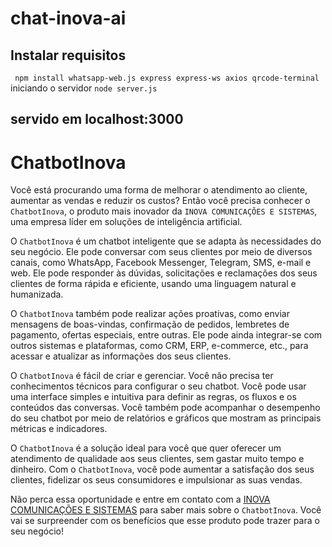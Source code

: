 # chat-inova-ai
## Instalar requisitos

``` npm install whatsapp-web.js express express-ws axios qrcode-terminal```
iniciando o servidor 
``` node server.js ```
## servido em localhost:3000

# ChatbotInova

Você está procurando uma forma de melhorar o atendimento ao cliente, aumentar as vendas e reduzir os custos? Então você precisa conhecer o `ChatbotInova`, o produto mais inovador da `INOVA COMUNICAÇÕES E SISTEMAS`, uma empresa líder em soluções de inteligência artificial.

O `ChatbotInova` é um chatbot inteligente que se adapta às necessidades do seu negócio. Ele pode conversar com seus clientes por meio de diversos canais, como WhatsApp, Facebook Messenger, Telegram, SMS, e-mail e web. Ele pode responder às dúvidas, solicitações e reclamações dos seus clientes de forma rápida e eficiente, usando uma linguagem natural e humanizada.

O `ChatbotInova` também pode realizar ações proativas, como enviar mensagens de boas-vindas, confirmação de pedidos, lembretes de pagamento, ofertas especiais, entre outras. Ele pode ainda integrar-se com outros sistemas e plataformas, como CRM, ERP, e-commerce, etc., para acessar e atualizar as informações dos seus clientes.

O `ChatbotInova` é fácil de criar e gerenciar. Você não precisa ter conhecimentos técnicos para configurar o seu chatbot. Você pode usar uma interface simples e intuitiva para definir as regras, os fluxos e os conteúdos das conversas. Você também pode acompanhar o desempenho do seu chatbot por meio de relatórios e gráficos que mostram as principais métricas e indicadores.

O `ChatbotInova` é a solução ideal para você que quer oferecer um atendimento de qualidade aos seus clientes, sem gastar muito tempo e dinheiro. Com o `ChatbotInova`, você pode aumentar a satisfação dos seus clientes, fidelizar os seus consumidores e impulsionar as suas vendas.

Não perca essa oportunidade e entre em contato com a [INOVA COMUNICAÇÕES E SISTEMAS](https://inova.in/) para saber mais sobre o `ChatbotInova`. Você vai se surpreender com os benefícios que esse produto pode trazer para o seu negócio!
